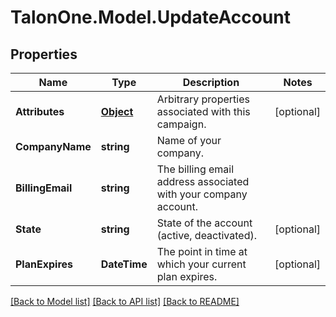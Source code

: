 # TalonOne.Model.UpdateAccount
## Properties

Name | Type | Description | Notes
------------ | ------------- | ------------- | -------------
**Attributes** | [**Object**](.md) | Arbitrary properties associated with this campaign. | [optional] 
**CompanyName** | **string** | Name of your company. | 
**BillingEmail** | **string** | The billing email address associated with your company account. | 
**State** | **string** | State of the account (active, deactivated). | [optional] 
**PlanExpires** | **DateTime** | The point in time at which your current plan expires. | [optional] 

[[Back to Model list]](../README.md#documentation-for-models) [[Back to API list]](../README.md#documentation-for-api-endpoints) [[Back to README]](../README.md)

